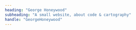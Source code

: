 ```yaml
---
heading: "George Honeywood"
subheading: "A small website, about code & cartography"
handle: "GeorgeHoneywood"
---
```

